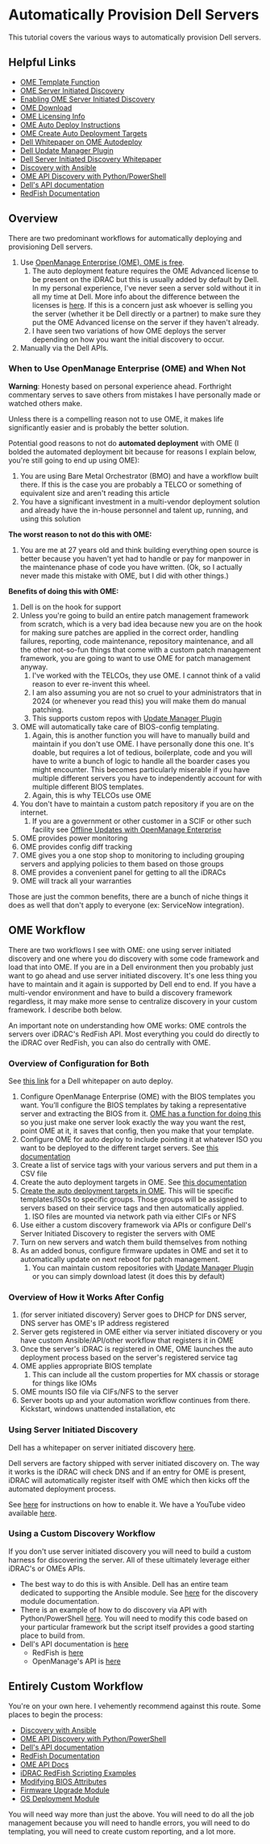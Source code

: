 # Automatically Provision Dell Servers

This tutorial covers the various ways to automatically provision Dell servers.

## Helpful Links

- [OME Template Function](https://www.dell.com/support/manuals/en-us/dell-openmanage-enterprise/ome-3.4_ug/create-a-template-from-a-reference-device?guid=guid-c4b89f0b-7e15-48f6-9210-3ea1e2f74c61&lang=en-us)
- [OME Server Initiated Discovery](https://www.dell.com/support/kbdoc/en-us/000192340/training-video-that-covers-server-initiated-discovery-in-openmanage-enterprise)
- [Enabling OME Server Initiated Discovery](https://www.dell.com/support/manuals/en-au/dell-openmanage-enterprise/ome_3.5_ug/discover-servers-automatically-by-using-the-server-initiated-discovery-feature?guid=guid-23bd252f-9651-410a-88de-3f332d748b55&lang=en-us)
- [OME Download](https://www.dell.com/support/kbdoc/en-us/000175879/support-for-openmanage-enterprise)
- [OME Licensing Info](https://infohub.delltechnologies.com/p/new-openmanage-enterprise-advanced-ready-to-bring-new-customer-benefits/)
- [OME Auto Deploy Instructions](https://www.dell.com/support/manuals/en-us/dell-openmanage-enterprise/ome-3.4_ug/auto-deployment-of-configuration-on-yet-to-be-discovered-servers-or-chassis?guid=guid-4c0e00fb-fed3-443f-9ac8-66a0db461f0b&lang=en-us)
- [OME Create Auto Deployment Targets](https://www.dell.com/support/manuals/en-us/dell-openmanage-enterprise/ome-3.4_ug/create-auto-deployment-targets?guid=guid-0777321e-9232-4e02-b16f-1932def39879&lang=en-us)
- [Dell Whitepaper on OME Autodeploy](https://dl.dell.com/manuals/all-products/esuprt_software_int/esuprt_software_ent_systems_mgmt/dell-openmanage-enterprise_white-papers11_en-us.pdf)
- [Dell Update Manager Plugin](https://infohub.delltechnologies.com/p/update-manager-plugin-for-openmanage-enterprise-overview/)
- [Dell Server Initiated Discovery Whitepaper](https://dl.dell.com/manuals/all-products/esuprt_software_int/esuprt_software_ent_systems_mgmt/dell-openmanage-enterprise_white-papers15_en-us.pdf)
- [Discovery with Ansible](https://docs.ansible.com/ansible/latest/collections/dellemc/openmanage/ome_discovery_module.html#ansible-collections-dellemc-openmanage-ome-discovery-module)
- [OME API Discovery with Python/PowerShell](https://github.com/dell/OpenManage-Enterprise/blob/main/docs/API.md#invoke-discover-device)
- [Dell's API documentation](https://developer.dell.com/apis)
- [RedFish Documentation](https://developer.dell.com/apis/2978/versions/7.xx/docs/0WhatsNew.md)

## Overview

There are two predominant workflows for automatically deploying and provisioning Dell servers.

1. Use [OpenManage Enterprise (OME). OME is free](https://www.dell.com/support/kbdoc/en-us/000175879/support-for-openmanage-enterprise).
   1. The auto deployment feature requires the OME Advanced license to be present on the iDRAC but this is usually added by default by Dell. In my personal experience, I've never seen a server sold without it in all my time at Dell. More info about the difference between the licenses is [here](https://infohub.delltechnologies.com/p/new-openmanage-enterprise-advanced-ready-to-bring-new-customer-benefits/). If this is a concern just ask whoever is selling you the server (whether it be Dell directly or a partner) to make sure they put the OME Advanced license on the server if they haven't already.
   2. I have seen two variations of how OME deploys the server depending on how you want the initial discovery to occur.
2. Manually via the Dell APIs.

### When to Use OpenManage Enterprise (OME) and When Not

**Warning**: Honesty based on personal experience ahead. Forthright commentary serves to save others from mistakes I have personally made or watched others make.

Unless there is a compelling reason not to use OME, it makes life significantly easier and is probably the better solution. 

Potential good reasons to not do **automated deployment** with OME (I bolded the automated deployment bit because for reasons I explain below, you're still going to end up using OME):

 1. You are using Bare Metal Orchestrator (BMO) and have a workflow built there. If this is the case you are probably a TELCO or something of equivalent size and aren't reading this article
 2. You have a significant investment in a multi-vendor deployment solution and already have the in-house personnel and talent up, running, and using this solution

**The worst reason to not do this with OME:**

1. You are me at 27 years old and think building everything open source is better because you haven't yet had to handle or pay for manpower in the maintenance phase of code you have written. (Ok, so I actually never made this mistake with OME, but I did with other things.)

**Benefits of doing this with OME:**

1. Dell is on the hook for support
2. Unless you're going to build an entire patch management framework from scratch, which is a very bad idea because new you are on the hook for making sure patches are applied in the correct order, handling failures, reporting, code maintenance, repository maintenance, and all the other not-so-fun things that come with a custom patch management framework, you are going to want to use OME for patch management anyway. 
   1. I've worked with the TELCOs, they use OME. I cannot think of a valid reason to ever re-invent this wheel.
   2. I am also assuming you are not so cruel to your administrators that in 2024 (or whenever you read this) you will make them do manual patching.
   3. This supports custom repos with [Update Manager Plugin](https://infohub.delltechnologies.com/p/update-manager-plugin-for-openmanage-enterprise-overview/)
3. OME will automatically take care of BIOS-config templating.
   1. Again, this is another function you will have to manually build and maintain if you don't use OME. I have personally done this one. It's doable, but requires a lot of tedious, boilerplate, code and you will have to write a bunch of logic to handle all the boarder cases you might encounter. This becomes particularly miserable if you have multiple different servers you have to independently account for with multiple different BIOS templates.
   2. Again, this is why TELCOs use OME
4. You don't have to maintain a custom patch repository if you are on the internet.
   1. If you are a government or other customer in a SCIF or other such facility see [Offline Updates with OpenManage Enterprise](../Offline%20Updates%20with%20OpenManage%20Enterprise/)
5. OME provides power monitoring
6. OME provides config diff tracking
7. OME gives you a one stop shop to monitoring to including grouping servers and applying policies to them based on those groups
8. OME provides a convenient panel for getting to all the iDRACs
9.  OME will track all your warranties

Those are just the common benefits, there are a bunch of niche things it does as well that don't apply to everyone (ex: ServiceNow integration).

## OME Workflow

There are two workflows I see with OME: one using server initiated discovery and one where you do discovery with some code framework and load that into OME. If you are in a Dell environment then you probably just want to go ahead and use server initiated discovery. It's one less thing you have to maintain and it again is supported by Dell end to end. If you have a multi-vendor environment and have to build a discovery framework regardless, it may make more sense to centralize discovery in your custom framework. I describe both below.

An important note on understanding how OME works: OME controls the servers over iDRAC's RedFish API. Most everything you could do directly to the iDRAC over RedFish, you can also do centrally with OME.

### Overview of Configuration for Both

See [this link](https://dl.dell.com/manuals/all-products/esuprt_software_int/esuprt_software_ent_systems_mgmt/dell-openmanage-enterprise_white-papers11_en-us.pdf) for a Dell whitepaper on auto deploy.

1. Configure OpenManage Enterprise (OME) with the BIOS templates you want.
   You’ll configure the BIOS templates by taking a representative server and extracting the BIOS from it. [OME has a function for doing this](https://www.dell.com/support/manuals/en-us/dell-openmanage-enterprise/ome-3.4_ug/create-a-template-from-a-reference-device?guid=guid-c4b89f0b-7e15-48f6-9210-3ea1e2f74c61&lang=en-us) so you just make one server look exactly the way you want the rest, point OME at it, it saves that config, then you make that your template.
2. Configure OME for auto deploy to include pointing it at whatever ISO you want to be deployed to the different target servers. See [this documentation](https://www.dell.com/support/manuals/en-us/dell-openmanage-enterprise/ome-3.4_ug/auto-deployment-of-configuration-on-yet-to-be-discovered-servers-or-chassis?guid=guid-4c0e00fb-fed3-443f-9ac8-66a0db461f0b&lang=en-us)
3. Create a list of service tags with your various servers and put them in a CSV file
4. Create the auto deployment targets in OME. See [this documentation](https://www.dell.com/support/manuals/en-us/dell-openmanage-enterprise/ome-3.4_ug/create-auto-deployment-targets?guid=guid-0777321e-9232-4e02-b16f-1932def39879&lang=en-us)
5. [Create the auto deployment targets in OME](https://www.dell.com/support/manuals/en-us/dell-openmanage-enterprise/ome-3.4_ug/create-auto-deployment-targets?guid=guid-0777321e-9232-4e02-b16f-1932def39879&lang=en-us). This will tie specific templates/ISOs to specific groups. Those groups will be assigned to servers based on their service tags and then automatically applied.
   1. ISO files are mounted via network path via either CIFs or NFS
6. Use either a custom discovery framework via APIs or configure Dell's Server Initiated Discovery to register the servers with OME
7. Turn on new servers and watch them build themselves from nothing
8. As an added bonus, configure firmware updates in OME and set it to automatically update on next reboot for patch management.
   1. You can maintain custom repositories with [Update Manager Plugin](https://infohub.delltechnologies.com/p/update-manager-plugin-for-openmanage-enterprise-overview/) or you can simply download latest (it does this by default)

### Overview of How it Works After Config

1. (for server initiated discovery) Server goes to DHCP for DNS server, DNS server has OME's IP address registered
2. Server gets registered in OME either via server initiated discovery or you have custom Ansible/API/other workflow that registers it in OME
3. Once the server's iDRAC is registered in OME, OME launches the auto deployment process based on the server's registered service tag
4. OME applies appropriate BIOS template
   1. This can include all the custom properties for MX chassis or storage for things like IOMs
5. OME mounts ISO file via CIFs/NFS to the server
6. Server boots up and your automation workflow continues from there. Kickstart, windows unattended installation, etc

### Using Server Initiated Discovery

Dell has a whitepaper on server initiated discovery [here](https://dl.dell.com/manuals/all-products/esuprt_software_int/esuprt_software_ent_systems_mgmt/dell-openmanage-enterprise_white-papers15_en-us.pdf).

Dell servers are factory shipped with server initiated discovery on. The way it works is the iDRAC will check DNS and if an entry for OME is present, iDRAC will automatically register itself with OME which then kicks off the automated deployment process.

See [here](https://www.dell.com/support/manuals/en-au/dell-openmanage-enterprise/ome_3.5_ug/discover-servers-automatically-by-using-the-server-initiated-discovery-feature?guid=guid-23bd252f-9651-410a-88de-3f332d748b55&lang=en-us) for instructions on how to enable it. We have a YouTube video available [here](https://www.youtube.com/watch?v=p3NGoSrk4xI).

### Using a Custom Discovery Workflow

If you don't use server initiated discovery you will need to build a custom harness for discovering the server. All of these ultimately leverage either iDRAC's or OMEs APIs.

- The best way to do this is with Ansible. Dell has an entire team dedicated to supporting the Ansible module. See [here](https://docs.ansible.com/ansible/latest/collections/dellemc/openmanage/ome_discovery_module.html#ansible-collections-dellemc-openmanage-ome-discovery-module) for the discovery module documentation.
- There is an example of how to do discovery via API with Python/PowerShell [here](https://github.com/dell/OpenManage-Enterprise/blob/main/docs/API.md#invoke-discover-device). You will need to modify this code based on your particular framework but the script itself provides a good starting place to build from.
- Dell's API documentation is [here](https://developer.dell.com/apis)
  - RedFish is [here](https://developer.dell.com/apis/2978/versions/7.xx/docs/0WhatsNew.md)
  - OpenManage's API is [here](https://developer.dell.com/apis/5898/versions/4.0.0/docs/Introduction.md)

## Entirely Custom Workflow

You're on your own here. I vehemently recommend against this route. Some places to begin the process:

- [Discovery with Ansible](https://docs.ansible.com/ansible/latest/collections/dellemc/openmanage/ome_discovery_module.html#ansible-collections-dellemc-openmanage-ome-discovery-module)
- [OME API Discovery with Python/PowerShell](https://github.com/dell/OpenManage-Enterprise/blob/main/docs/API.md#invoke-discover-device)
- [Dell's API documentation](https://developer.dell.com/apis)
- [RedFish Documentation](https://developer.dell.com/apis/2978/versions/7.xx/docs/0WhatsNew.md)
- [OME API Docs](https://developer.dell.com/apis/5898/versions/4.0.0/docs/Introduction.md)
- [iDRAC RedFish Scripting Examples](https://github.com/dell/iDRAC-Redfish-Scripting)
- [Modifying BIOS Attributes](https://docs.ansible.com/ansible/latest/collections/dellemc/openmanage/idrac_bios_module.html#ansible-collections-dellemc-openmanage-idrac-bios-module)
- [Firmware Upgrade Module](https://docs.ansible.com/ansible/latest/collections/dellemc/openmanage/idrac_firmware_module.html#ansible-collections-dellemc-openmanage-idrac-firmware-module)
- [OS Deployment Module](https://docs.ansible.com/ansible/latest/collections/dellemc/openmanage/idrac_os_deployment_module.html#ansible-collections-dellemc-openmanage-idrac-os-deployment-module)

You will need way more than just the above. You will need to do all the job management because you will need to handle errors, you will need to do templating, you will need to create custom reporting, and a lot more.
